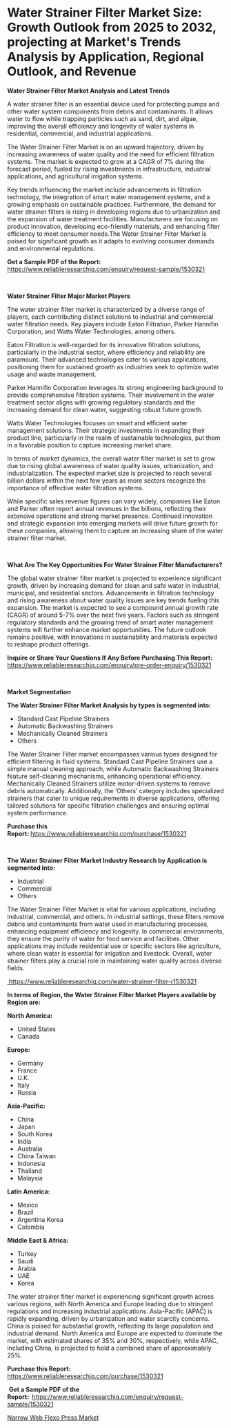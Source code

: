 <p><h1>Water Strainer Filter Market Size: Growth Outlook from 2025 to 2032, projecting at Market's Trends Analysis by Application, Regional Outlook, and Revenue</h1></p><p><strong>Water Strainer Filter Market Analysis and Latest Trends</strong></p>
<p><p>A water strainer filter is an essential device used for protecting pumps and other water system components from debris and contaminants. It allows water to flow while trapping particles such as sand, dirt, and algae, improving the overall efficiency and longevity of water systems in residential, commercial, and industrial applications. </p><p>The Water Strainer Filter Market is on an upward trajectory, driven by increasing awareness of water quality and the need for efficient filtration systems. The market is expected to grow at a CAGR of 7% during the forecast period, fueled by rising investments in infrastructure, industrial applications, and agricultural irrigation systems. </p><p>Key trends influencing the market include advancements in filtration technology, the integration of smart water management systems, and a growing emphasis on sustainable practices. Furthermore, the demand for water strainer filters is rising in developing regions due to urbanization and the expansion of water treatment facilities. Manufacturers are focusing on product innovation, developing eco-friendly materials, and enhancing filter efficiency to meet consumer needs.The Water Strainer Filter Market is poised for significant growth as it adapts to evolving consumer demands and environmental regulations.</p></p>
<p><strong>Get a Sample PDF of the Report:&nbsp;</strong> <a href="https://www.reliableresearchiq.com/enquiry/request-sample/1530321?utm_campaign=2173&utm_medium=2&utm_source=Github&utm_content=ia&utm_term=18022025&utm_id=water-strainer-filter">https://www.reliableresearchiq.com/enquiry/request-sample/1530321</a></p>
<p>&nbsp;</p>
<p><strong>Water Strainer Filter Major Market Players</strong></p>
<p><p>The water strainer filter market is characterized by a diverse range of players, each contributing distinct solutions to industrial and commercial water filtration needs. Key players include Eaton Filtration, Parker Hannifin Corporation, and Watts Water Technologies, among others.</p><p>Eaton Filtration is well-regarded for its innovative filtration solutions, particularly in the industrial sector, where efficiency and reliability are paramount. Their advanced technologies cater to various applications, positioning them for sustained growth as industries seek to optimize water usage and waste management.</p><p>Parker Hannifin Corporation leverages its strong engineering background to provide comprehensive filtration systems. Their involvement in the water treatment sector aligns with growing regulatory standards and the increasing demand for clean water, suggesting robust future growth.</p><p>Watts Water Technologies focuses on smart and efficient water management solutions. Their strategic investments in expanding their product line, particularly in the realm of sustainable technologies, put them in a favorable position to capture increasing market share.</p><p>In terms of market dynamics, the overall water filter market is set to grow due to rising global awareness of water quality issues, urbanization, and industrialization. The expected market size is projected to reach several billion dollars within the next few years as more sectors recognize the importance of effective water filtration systems.</p><p>While specific sales revenue figures can vary widely, companies like Eaton and Parker often report annual revenues in the billions, reflecting their extensive operations and strong market presence. Continued innovation and strategic expansion into emerging markets will drive future growth for these companies, allowing them to capture an increasing share of the water strainer filter market.</p></p>
<p>&nbsp;</p>
<p><strong>What Are The Key Opportunities For Water Strainer Filter Manufacturers?</strong></p>
<p><p>The global water strainer filter market is projected to experience significant growth, driven by increasing demand for clean and safe water in industrial, municipal, and residential sectors. Advancements in filtration technology and rising awareness about water quality issues are key trends fueling this expansion. The market is expected to see a compound annual growth rate (CAGR) of around 5-7% over the next five years. Factors such as stringent regulatory standards and the growing trend of smart water management systems will further enhance market opportunities. The future outlook remains positive, with innovations in sustainability and materials expected to reshape product offerings.</p></p>
<p><strong>Inquire or Share Your Questions If Any Before Purchasing This Report:</strong> <a href="https://www.reliableresearchiq.com/enquiry/pre-order-enquiry/1530321?utm_campaign=2173&utm_medium=2&utm_source=Github&utm_content=ia&utm_term=18022025&utm_id=water-strainer-filter">https://www.reliableresearchiq.com/enquiry/pre-order-enquiry/1530321</a></p>
<p>&nbsp;</p>
<p><strong>Market Segmentation</strong></p>
<p><strong>The Water Strainer Filter Market Analysis by types is segmented into:</strong></p>
<p><ul><li>Standard Cast Pipeline Strainers</li><li>Automatic Backwashing Strainers</li><li>Mechanically Cleaned Strainers</li><li>Others</li></ul></p>
<p><p>The Water Strainer Filter market encompasses various types designed for efficient filtering in fluid systems. Standard Cast Pipeline Strainers use a simple manual cleaning approach, while Automatic Backwashing Strainers feature self-cleaning mechanisms, enhancing operational efficiency. Mechanically Cleaned Strainers utilize motor-driven systems to remove debris automatically. Additionally, the ‘Others’ category includes specialized strainers that cater to unique requirements in diverse applications, offering tailored solutions for specific filtration challenges and ensuring optimal system performance.</p></p>
<p><strong>Purchase this Report:&nbsp;</strong><a href="https://www.reliableresearchiq.com/purchase/1530321?utm_campaign=2173&utm_medium=2&utm_source=Github&utm_content=ia&utm_term=18022025&utm_id=water-strainer-filter">https://www.reliableresearchiq.com/purchase/1530321</a></p>
<p>&nbsp;</p>
<p><strong>The Water Strainer Filter Market Industry Research by Application is segmented into:</strong></p>
<p><ul><li>Industrial</li><li>Commercial</li><li>Others</li></ul></p>
<p><p>The Water Strainer Filter Market is vital for various applications, including industrial, commercial, and others. In industrial settings, these filters remove debris and contaminants from water used in manufacturing processes, enhancing equipment efficiency and longevity. In commercial environments, they ensure the purity of water for food service and facilities. Other applications may include residential use or specific sectors like agriculture, where clean water is essential for irrigation and livestock. Overall, water strainer filters play a crucial role in maintaining water quality across diverse fields.</p></p>
<p><a href="https://www.reliableresearchiq.com/water-strainer-filter-r1530321?utm_campaign=2173&utm_medium=2&utm_source=Github&utm_content=ia&utm_term=18022025&utm_id=water-strainer-filter">&nbsp;https://www.reliableresearchiq.com/water-strainer-filter-r1530321</a></p>
<p><strong>In terms of Region, the Water Strainer Filter Market Players available by Region are:</strong></p>
<p>
    <p> <strong> North America: </strong>
        <ul>
            <li>United States</li>
            <li>Canada</li>
        </ul>
        </p> 
    <p> <strong> Europe: </strong>
        <ul>
            <li>Germany</li>
            <li>France</li>
            <li>U.K.</li>
            <li>Italy</li>
            <li>Russia</li>
        </ul>
        </p> 
    <p> <strong> Asia-Pacific: </strong>
        <ul>
            <li>China</li>
            <li>Japan</li>
            <li>South Korea</li>
            <li>India</li>
            <li>Australia</li>
            <li>China Taiwan</li>
            <li>Indonesia</li>
            <li>Thailand</li>
            <li>Malaysia</li>
        </ul>
        </p> 
    <p> <strong> Latin America: </strong>
        <ul>
            <li>Mexico</li>
            <li>Brazil</li>
            <li>Argentina Korea</li>
            <li>Colombia</li>
        </ul>
        </p> 
    <p> <strong> Middle East & Africa: </strong>
        <ul>
            <li>Turkey</li>
            <li>Saudi</li>
            <li>Arabia</li>
            <li>UAE</li>
            <li>Korea</li>
        </ul>
    </p>
    </p>
<p><p>The water strainer filter market is experiencing significant growth across various regions, with North America and Europe leading due to stringent regulations and increasing industrial applications. Asia-Pacific (APAC) is rapidly expanding, driven by urbanization and water scarcity concerns. China is poised for substantial growth, reflecting its large population and industrial demand. North America and Europe are expected to dominate the market, with estimated shares of 35% and 30%, respectively, while APAC, including China, is projected to hold a combined share of approximately 25%.</p></p>
<p><strong>Purchase this Report: </strong><a href="https://www.reliableresearchiq.com/purchase/1530321?utm_campaign=2173&utm_medium=2&utm_source=Github&utm_content=ia&utm_term=18022025&utm_id=water-strainer-filter">https://www.reliableresearchiq.com/purchase/1530321</a></p>
<p>&nbsp;<strong>Get a Sample PDF of the Report:&nbsp;&nbsp;</strong><a href="https://www.reliableresearchiq.com/enquiry/request-sample/1530321?utm_campaign=2173&utm_medium=2&utm_source=Github&utm_content=ia&utm_term=18022025&utm_id=water-strainer-filter">https://www.reliableresearchiq.com/enquiry/request-sample/1530321</a></p>
<p><strong></strong></p>
<p><p><a href="https://github.com/seanmcma708/Market-Research-Report-List-1/blob/main/narrow-web-flexo-press-market.md?utm_campaign=2173&utm_medium=2&utm_source=Github&utm_content=ia&utm_term=18022025&utm_id=water-strainer-filter">Narrow Web Flexo Press Market</a></p></p>